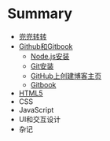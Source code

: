 # Summary

* [兜兜转转](README.md)
* [Github和Gitbook](github/node.js.md)
  * [Node.js安装](github/node.js/node.js.md)
  * [Git安装](github/node.js/github.md)
  * [GitHub上创建博客主页](github/node.js/abc.md)
  * [Gitbook](github/node.js/gitbook.md)
* [HTML5](html5.md)
* CSS
* JavaScript
* UI和交互设计
* 杂记

